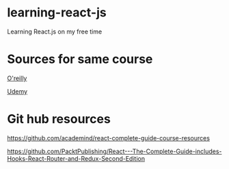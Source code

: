 # learning-react-js
Learning React.js on my free time

# Sources for same course
[O'reilly](https://learning.oreilly.com/course/react-the/9781801812603/) 

[Udemy](https://www.udemy.com/course/react-the-complete-guide-incl-redux/?srsltid=AfmBOoqj2dadd0oUP7RyBGhJg8Pyys026VXwSEQPyUYExy6NUUagT_pA&couponCode=2021PM25)

# Git hub resources
https://github.com/academind/react-complete-guide-course-resources

https://github.com/PacktPublishing/React---The-Complete-Guide-includes-Hooks-React-Router-and-Redux-Second-Edition